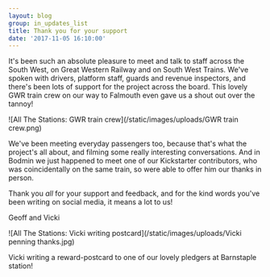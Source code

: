 ```yaml
---
layout: blog
group: in_updates_list
title: Thank you for your support
date: '2017-11-05 16:10:00'
---
```

It's been such an absolute pleasure to meet and talk to staff across the South West, on Great Western Railway and on South West Trains. We've spoken with drivers, platform staff, guards and revenue inspectors, and there's been lots of support for the project across the board. This lovely GWR train crew on our way to Falmouth even gave us a shout out over the tannoy!

![All The Stations: GWR train crew](/static/images/uploads/GWR train crew.png)

We've been meeting everyday passengers too, because that's what the project's all about, and filming some really interesting conversations. And in Bodmin we just happened to meet one of our Kickstarter contributors, who was coincidentally on the same train, so were able to offer him our thanks in person.

Thank you _all_ for your support and feedback, and for the kind words you've been writing on social media, it means a lot to us!

Geoff and Vicki

![All The Stations: Vicki writing postcard](/static/images/uploads/Vicki penning thanks.jpg)

Vicki writing a reward-postcard to one of our lovely pledgers at Barnstaple station!



